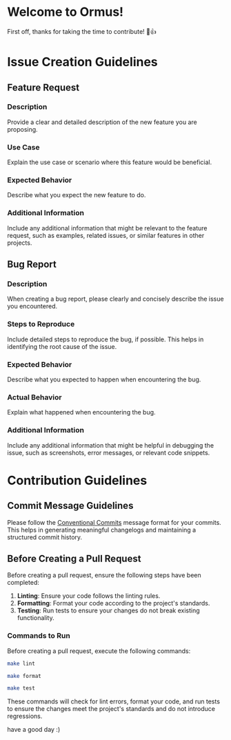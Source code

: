 # Welcome to Ormus!
First off, thanks for taking the time to contribute! 🎉👍

# Issue Creation Guidelines

## Feature Request

### Description

Provide a clear and detailed description of the new feature you are proposing.

### Use Case

Explain the use case or scenario where this feature would be beneficial.

### Expected Behavior

Describe what you expect the new feature to do.

### Additional Information

Include any additional information that might be relevant to the feature request, such as examples, related issues, or similar features in other projects.

## Bug Report

### Description

When creating a bug report, please clearly and concisely describe the issue you encountered.

### Steps to Reproduce

Include detailed steps to reproduce the bug, if possible. This helps in identifying the root cause of the issue.

### Expected Behavior

Describe what you expected to happen when encountering the bug.

### Actual Behavior

Explain what happened when encountering the bug.

### Additional Information

Include any additional information that might be helpful in debugging the issue, such as screenshots, error messages, or relevant code snippets.

# Contribution Guidelines

## Commit Message Guidelines

Please follow the [Conventional Commits](https://www.conventionalcommits.org/en/v1.0.0) message format for your commits. This helps in generating meaningful changelogs and maintaining a structured commit history.

## Before Creating a Pull Request

Before creating a pull request, ensure the following steps have been completed:

1.  **Linting**: Ensure your code follows the linting rules.
2.  **Formatting**: Format your code according to the project's standards.
3.  **Testing**: Run tests to ensure your changes do not break existing functionality.

### Commands to Run

Before creating a pull request, execute the following commands:

```bash
make lint
```
```bash
make format
```
```bash
make test
```

These commands will check for lint errors, format your code, and run tests to ensure the changes meet the project's standards and do not introduce regressions.



have a good day :)